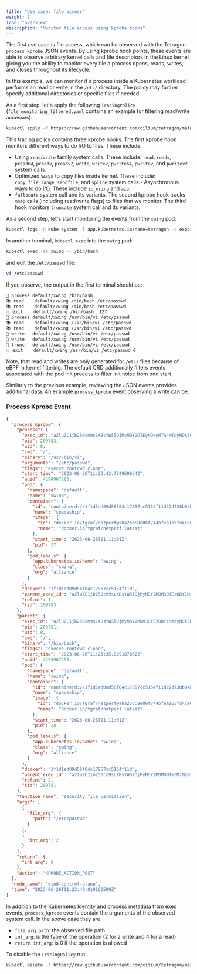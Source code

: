 ```yaml
---
title: "Use case: file access"
weight: 1
icon: "overview"
description: "Monitor file access using kprobe hooks"
---
```


The first use case is file access, which can be observed with the Tetragon
`process_kprobe` JSON events. By using kprobe hook points, these events are
able to observe arbitrary kernel calls and file descriptors in the Linux
kernel, giving you the ability to monitor every file a process opens, reads,
writes, and closes throughout its lifecycle.

In this example, we can monitor if a process inside a Kubernetes workload performs
an read or write in the `/etc/` directory. The policy may further
specify additional directories or specific files if needed.

As a first step, let's apply the following `TracingPolicy` (```file_monitoring_filtered.yaml``` contains an example for filtering read/write accesses):

```bash
kubectl apply -f https://raw.githubusercontent.com/cilium/tetragon/main/examples/tracingpolicy/file_monitoring.yaml
```

This tracing policy contains three kprobe hooks. The first kprobe hook monitors different ways to do I/O to files. These include:

- Using `read`/`write` family system calls. These include: `read`, `readv`, `pread64`, `preadv`, `preadv2`, `write`, `writev`, `pwrite64`, `pwritev`, and `pwritev2` system calls.
- Optimized ways to copy files inside kernel. These include: `copy_file_range`, `sendfile`, and `splice` system calls.- Asynchronous ways to do I/O. These include [`io_uring`](https://man.archlinux.org/man/io_uring.7.en) and [`aio`](https://man7.org/linux/man-pages/man7/aio.7.html).
- `fallocate` system call and its variants.
The second kprobe hook tracks `mmap` calls (including read/write flags) to files that we monitor. The third hook monitors `truncate` system call and its variants.

As a second step, let's start monitoring the events from the `xwing` pod:

```bash
kubectl logs -n kube-system -l app.kubernetes.io/name=tetragon -c export-stdout -f | tetra getevents -o compact --namespace default --pod xwing
```

In another terminal, `kubectl exec` into the `xwing` pod:

```bash
kubectl exec -it xwing -- /bin/bash
```

and edit the `/etc/passwd` file:

```bash
vi /etc/passwd
```

If you observe, the output in the first terminal should be:

```bash
🚀 process default/xwing /bin/bash
📚 read    default/xwing /bin/bash /etc/passwd
📚 read    default/xwing /bin/bash /etc/passwd
💥 exit    default/xwing /bin/bash  127
🚀 process default/xwing /usr/bin/vi /etc/passwd
📚 read    default/xwing /usr/bin/vi /etc/passwd
📚 read    default/xwing /usr/bin/vi /etc/passwd
📝 write   default/xwing /usr/bin/vi /etc/passwd
📝 write   default/xwing /usr/bin/vi /etc/passwd
📝 trunc   default/xwing /usr/bin/vi /etc/passwd
💥 exit    default/xwing /usr/bin/vi /etc/passwd 0
```

Note, that read and writes are only generated for `/etc/` files because of eBPF in kernel
filtering. The default CRD additionally filters events associated with the
pod init process to filter init noise from pod start.

Similarly to the previous example, reviewing the JSON events provides
additional data. An example `process_kprobe` event observing a write can be:

### Process Kprobe Event

```json
{
  "process_kprobe": {
    "process": {
      "exec_id": "a2luZC1jb250cm9sLXBsYW5lOjMyMDY2OTEyNDkyMTA4MToyMDk3ODM=",
      "pid": 209783,
      "uid": 0,
      "cwd": "/",
      "binary": "/usr/bin/vi",
      "arguments": "/etc/passwd",
      "flags": "execve rootcwd clone",
      "start_time": "2023-06-26T11:23:43.774969054Z",
      "auid": 4294967295,
      "pod": {
        "namespace": "default",
        "name": "xwing",
        "container": {
          "id": "containerd://1f1d1ed09d56f04c17857cc5154f11d22d738b04b28941accd08569183caa4b5",
          "name": "spaceship",
          "image": {
            "id": "docker.io/tgraf/netperf@sha256:8e86f744bfea165fd4ce68caa05abc96500f40130b857773186401926af7e9e6",
            "name": "docker.io/tgraf/netperf:latest"
          },
          "start_time": "2023-06-26T11:11:01Z",
          "pid": 37
        },
        "pod_labels": {
          "app.kubernetes.io/name": "xwing",
          "class": "xwing",
          "org": "alliance"
        }
      },
      "docker": "1f1d1ed09d56f04c17857cc5154f11d",
      "parent_exec_id": "a2luZC1jb250cm9sLXBsYW5lOjMyMDY2MDM3OTEzODY1MzoyMDk3NTE=",
      "refcnt": 1,
      "tid": 209783
    },
    "parent": {
      "exec_id": "a2luZC1jb250cm9sLXBsYW5lOjMyMDY2MDM3OTEzODY1MzoyMDk3NTE=",
      "pid": 209751,
      "uid": 0,
      "cwd": "/",
      "binary": "/bin/bash",
      "flags": "execve rootcwd clone",
      "start_time": "2023-06-26T11:23:35.029187062Z",
      "auid": 4294967295,
      "pod": {
        "namespace": "default",
        "name": "xwing",
        "container": {
          "id": "containerd://1f1d1ed09d56f04c17857cc5154f11d22d738b04b28941accd08569183caa4b5",
          "name": "spaceship",
          "image": {
            "id": "docker.io/tgraf/netperf@sha256:8e86f744bfea165fd4ce68caa05abc96500f40130b857773186401926af7e9e6",
            "name": "docker.io/tgraf/netperf:latest"
          },
          "start_time": "2023-06-26T11:11:01Z",
          "pid": 28
        },
        "pod_labels": {
          "app.kubernetes.io/name": "xwing",
          "class": "xwing",
          "org": "alliance"
        }
      },
      "docker": "1f1d1ed09d56f04c17857cc5154f11d",
      "parent_exec_id": "a2luZC1jb250cm9sLXBsYW5lOjMyMDY2MDM0NTk5MzM2NToyMDk3NDE=",
      "refcnt": 2,
      "tid": 209751
    },
    "function_name": "security_file_permission",
    "args": [
      {
        "file_arg": {
          "path": "/etc/passwd"
        }
      },
      {
        "int_arg": 2
      }
    ],
    "return": {
      "int_arg": 0
    },
    "action": "KPROBE_ACTION_POST"
  },
  "node_name": "kind-control-plane",
  "time": "2023-06-26T11:23:49.019160599Z"
}
```

In addition to the Kubernetes Identity
and process metadata from exec events, `process_kprobe` events contain
the arguments of the observed system call. In the above case they are

- `file_arg.path`: the observed file path
- `int_arg`: is the type of the operation (2 for a write and 4 for a read)
- `return.int_arg`: is 0 if the operation is allowed

To disable the `TracingPolicy` run:

```bash
kubectl delete -f https://raw.githubusercontent.com/cilium/tetragon/main/examples/tracingpolicy/file_monitoring.yaml
```
